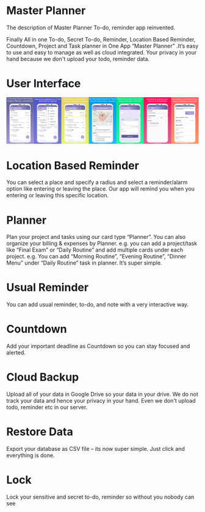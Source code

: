 # Master Planner 

The description of Master Planner
To-do, reminder app reinvented.

Finally All in one To-do, Secret To-do, Reminder, Location Based Reminder, Countdown, Project and Task planner in One App “Master Planner” .It’s easy to use and easy to manage as well as cloud integrated. Your privacy in your hand because we don't upload your todo, reminder data.

# User Interface

<p align="center"><img width="1193" alt="masterplanner" src="/image/combine.png" align="center"/></p>

# Location Based Reminder 
You can select a place and specify a radius and select a reminder/alarm option like entering or leaving the place. Our app will remind you when you entering or leaving this specific location.

# Planner  
Plan your project and tasks using our card type “Planner”. You can also organize your billing & expenses by Planner. e.g. you can add a project/task like “Final Exam” or “Daily Routine” and add multiple cards under each project. e.g. You can add “Morning Routine”, “Evening Routine”, “Dinner Menu” under “Daily Routine” task in planner. It’s super simple.

# Usual Reminder 
You can add usual reminder, to-do, and note with a very interactive way.

# Countdown 
Add your important deadline as Countdown so you can stay focused and alerted.

# Cloud Backup 
Upload all of your data in Google Drive so your data in your drive. We do not track your data and hence your privacy in your hand. Even we don't upload todo, reminder etc in our server.

# Restore Data
Export your database as CSV file – its now super simple. Just click and everything is done.

# Lock
Lock your sensitive and secret to-do, reminder so without you nobody can see

